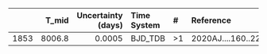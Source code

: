 |      |   T_mid |   Uncertainty (days) | Time System   | #   | Reference           |
|-----:|--------:|---------------------:|:--------------|:----|:--------------------|
| 1853 |  8006.8 |               0.0005 | BJD_TDB       | >1  | 2020AJ....160..222J |